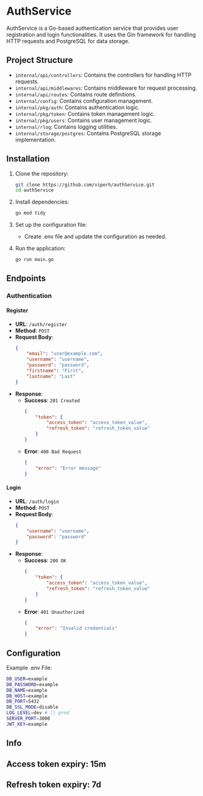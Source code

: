 
# AuthService

AuthService is a Go-based authentication service that provides user registration and login functionalities. It uses the Gin framework for handling HTTP requests and PostgreSQL for data storage.

## Project Structure

- `internal/api/controllers`: Contains the controllers for handling HTTP requests.
- `internal/api/middlewares`: Contains middleware for request processing.
- `internal/api/routes`: Contains route definitions.
- `internal/config`: Contains configuration management.
- `internal/pkg/auth`: Contains authentication logic.
- `internal/pkg/token`: Contains token management logic.
- `internal/pkg/users`: Contains user management logic.
- `internal/rlog`: Contains logging utilities.
- `internal/storage/postgres`: Contains PostgreSQL storage implementation.

## Installation

1. Clone the repository:
    ```sh
    git clone https://github.com/viperh/authService.git
    cd authService
    ```

2. Install dependencies:
    ```sh
    go mod tidy
    ```

3. Set up the configuration file:
    - Create .env file and update the configuration as needed.

4. Run the application:
    ```sh
    go run main.go
    ```

## Endpoints

### Authentication

#### Register

- **URL**: `/auth/register`
- **Method**: `POST`
- **Request Body**:
    ```json
    {
        "email": "user@example.com",
        "username": "username",
        "password": "password",
        "firstname": "First",
        "lastname": "Last"
    }
    ```
- **Response**:
    - **Success**: `201 Created`
        ```json
        {
            "token": {
                "access_token": "access_token_value",
                "refresh_token": "refresh_token_value"
            }
        }
        ```
    - **Error**: `400 Bad Request`
        ```json
        {
            "error": "Error message"
        }
        ```

#### Login

- **URL**: `/auth/login`
- **Method**: `POST`
- **Request Body**:
    ```json
    {
        "username": "username",
        "password": "password"
    }
    ```
- **Response**:
    - **Success**: `200 OK`
        ```json
        {
            "token": {
                "access_token": "access_token_value",
                "refresh_token": "refresh_token_value"
            }
        }
        ```
    - **Error**: `401 Unauthorized`
        ```json
        {
            "error": "Invalid credentials"
        }
        ```

## Configuration

Example .env File: 
```sh
DB_USER=example
DB_PASSWORD=example
DB_NAME=example
DB_HOST=example
DB_PORT=5432
DB_SSL_MODE=disable
LOG_LEVEL=dev # || prod
SERVER_PORT=3000
JWT_KEY=example
```

## Info

## Access token expiry: 15m
## Refresh token expiry: 7d
```
